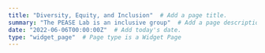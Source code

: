 ```yaml
---
title: "Diversity, Equity, and Inclusion"  # Add a page title.
summary: "The PEASE Lab is an inclusive group"  # Add a page description.
date: "2022-06-06T00:00:00Z"  # Add today's date.
type: "widget_page"  # Page type is a Widget Page
---
```



